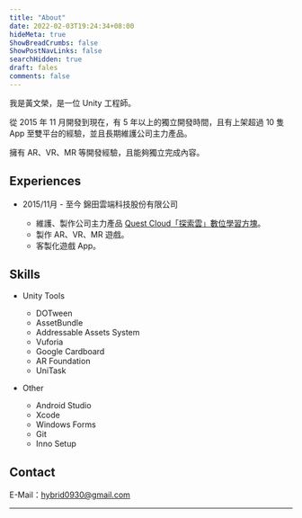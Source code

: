 ```yaml
---
title: "About"
date: 2022-02-03T19:24:34+08:00
hideMeta: true
ShowBreadCrumbs: false
ShowPostNavLinks: false
searchHidden: true
draft: fales
comments: false
---
```


我是黃文榮，是一位 Unity 工程師。

從 2015 年 11 月開發到現在，有 5 年以上的獨立開發時間，且有上架超過 10 隻 App 至雙平台的經驗，並且長期維護公司主力產品。

擁有 AR、VR、MR 等開發經驗，且能夠獨立完成內容。

## Experiences

* 2015/11月 - 至今 錦田雲端科技股份有限公司

  * 維護、製作公司主力產品 [Quest Cloud「探索雲」數位學習方塊][exp1]。
  * 製作 AR、VR、MR 遊戲。
  * 客製化遊戲 App。

## Skills

* Unity Tools
  
  * DOTween
  * AssetBundle
  * Addressable Assets System
  * Vuforia
  * Google Cardboard
  * AR Foundation
  * UniTask

* Other

  * Android Studio
  * Xcode
  * Windows Forms
  * Git
  * Inno Setup

## Contact

E-Mail：hybrid0930@gmail.com
______________________________________________________________________

[exp1]:https://jt-qc.com/product-pages?p_id=1
